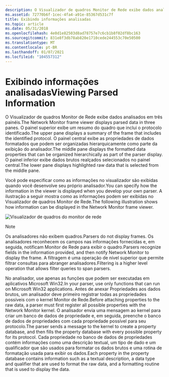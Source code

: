 ```yaml
---
description: O Visualizador de quadros Monitor de Rede exibe dados analisados em três painéis.
ms.assetid: 72770b6f-1cec-4fa4-a91e-85367d531c7f
title: Exibindo informações analisadas
ms.topic: article
ms.date: 05/31/2018
ms.openlocfilehash: 4e0d1e82503d8ad78757e7c6cb1b8f02df8bc163
ms.sourcegitcommit: 831e8f3db78ab820e1710cede244553c70e50500
ms.translationtype: MT
ms.contentlocale: pt-BR
ms.lasthandoff: 01/07/2021
ms.locfileid: "104557312"
---
```

# <a name="viewing-parsed-information"></a><span data-ttu-id="d75d5-103">Exibindo informações analisadas</span><span class="sxs-lookup"><span data-stu-id="d75d5-103">Viewing Parsed Information</span></span>

<span data-ttu-id="d75d5-104">O Visualizador de quadros Monitor de Rede exibe dados analisados em três painéis.</span><span class="sxs-lookup"><span data-stu-id="d75d5-104">The Network Monitor frame viewer displays parsed data in three panes.</span></span> <span data-ttu-id="d75d5-105">O painel superior exibe um resumo do quadro que inclui o protocolo identificado.</span><span class="sxs-lookup"><span data-stu-id="d75d5-105">The upper pane displays a summary of the frame that includes the identified protocol.</span></span> <span data-ttu-id="d75d5-106">O painel central exibe as propriedades de dados formatados que podem ser organizadas hierarquicamente como parte da exibição do analisador.</span><span class="sxs-lookup"><span data-stu-id="d75d5-106">The middle pane displays the formatted data properties that can be organized hierarchically as part of the parser display.</span></span> <span data-ttu-id="d75d5-107">O painel inferior exibe dados brutos realçados selecionados no painel central.</span><span class="sxs-lookup"><span data-stu-id="d75d5-107">The lower pane displays highlighted raw data that is selected from the middle pane.</span></span>

<span data-ttu-id="d75d5-108">Você pode especificar como as informações no visualizador são exibidas quando você desenvolve seu próprio analisador.</span><span class="sxs-lookup"><span data-stu-id="d75d5-108">You can specify how the information in the viewer is displayed when you develop your own parser.</span></span> <span data-ttu-id="d75d5-109">A ilustração a seguir mostra como as informações podem ser exibidas no Visualizador de quadros Monitor de Rede.</span><span class="sxs-lookup"><span data-stu-id="d75d5-109">The following illustration shows how information can be displayed in the Network Monitor frame viewer.</span></span>

![Visualizador de quadros do monitor de rede](images/parseui.png)

> [!Note]  
> <span data-ttu-id="d75d5-111">Os analisadores não exibem quadros.</span><span class="sxs-lookup"><span data-stu-id="d75d5-111">Parsers do not display frames.</span></span> <span data-ttu-id="d75d5-112">Os analisadores reconhecem os campos nas informações fornecidas e, em seguida, notificam Monitor de Rede para exibir o quadro.</span><span class="sxs-lookup"><span data-stu-id="d75d5-112">Parsers recognize fields in the information provided, and then notify Network Monitor to display the frame.</span></span> <span data-ttu-id="d75d5-113">A filtragem é uma operação de nível superior que permite filtrar consultas para abranger analisadores.</span><span class="sxs-lookup"><span data-stu-id="d75d5-113">Filtering is a higher level operation that allows filter queries to span parsers.</span></span>

 

<span data-ttu-id="d75d5-114">No analisador, use apenas as funções que podem ser executadas em aplicativos Microsoft Win32.</span><span class="sxs-lookup"><span data-stu-id="d75d5-114">In your parser, use only functions that can run on Microsoft Win32 applications.</span></span> <span data-ttu-id="d75d5-115">Antes de anexar Propriedades aos dados brutos, um analisador deve primeiro registrar todas as propriedades possíveis com o kernel Monitor de Rede.</span><span class="sxs-lookup"><span data-stu-id="d75d5-115">Before attaching properties to the raw data, a parser must first register all possible properties with the Network Monitor kernel.</span></span> <span data-ttu-id="d75d5-116">O analisador envia uma mensagem ao kernel para criar um banco de dados de propriedade e, em seguida, preenche o banco de dados de propriedades com cada propriedade possível para seu protocolo.</span><span class="sxs-lookup"><span data-stu-id="d75d5-116">The parser sends a message to the kernel to create a property database, and then fills the property database with every possible property for its protocol.</span></span> <span data-ttu-id="d75d5-117">Cada propriedade no banco de dados de propriedades contém informações como uma descrição textual, um tipo de dado e um qualificador que são usados para formatar os dados brutos e uma rotina de formatação usada para exibir os dados.</span><span class="sxs-lookup"><span data-stu-id="d75d5-117">Each property in the property database contains information such as a textual description, a data type and qualifier that are used to format the raw data, and a formatting routine that is used to display the data.</span></span>

 

 



